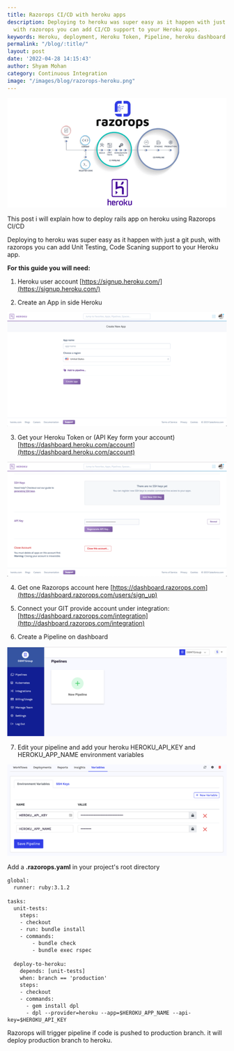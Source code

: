 ```yaml
---
title: Razorops CI/CD with heroku apps
description: Deploying to heroku was super easy as it happen with just a git push,
  with razorops you can add CI/CD support to your Heroku apps.
keywords: Heroku, deployment, Heroku Token, Pipeline, heroku dashboard
permalink: "/blog/:title/"
layout: post
date: '2022-04-28 14:15:43'
author: Shyam Mohan
category: Continuous Integration
image: "/images/blog/razorops-heroku.png"
---
```


<img src="/images/blog/razorops-heroku.png" />

This post i will explain how to deploy rails app on heroku using Razorops CI/CD

Deploying to heroku was super easy as it happen with just a git push, with razorops you can add Unit Testing, Code Scaning support to your Heroku app.

**For this guide you will need:**

1) Heroku user account [https://signup.heroku.com/](https://signup.heroku.com/)

2) Create an App in side Heroku 

![](/images/blog/heroku-create-new-app.png)

3) Get your Heroku Token or (API Key form your account)  [https://dashboard.heroku.com/account](https://dashboard.heroku.com/account)

![](/images/blog/heroku-api-key.png)

4) Get one Razorops account here [https://dashboard.razorops.com](https://dashboard.razorops.com/users/sign_up)

5) Connect your GIT provide account under integration: 
[https://dashboard.razorops.com/integration](http://dashboard.razorops.com/integration)

6) Create a Pipeline on dashboard

![](/images/blog/razorops-pipeline.png)


7) Edit your pipeline and add your heroku HEROKU_API_KEY and HEROKU_APP_NAME environment variables

![](/images/blog/edit-razorops-pipeline.png)

Add a **.razorops.yaml** in your project's root directory 

```
global:
  runner: ruby:3.1.2

tasks:
  unit-tests:
    steps:
    - checkout
    - run: bundle install
    - commands:
        - bundle check
        - bundle exec rspec

  deploy-to-heroku:
    depends: [unit-tests]
    when: branch == 'production'
    steps:
    - checkout
    - commands:
      - gem install dpl
      - dpl --provider=heroku --app=$HEROKU_APP_NAME --api-key=$HEROKU_API_KEY
```

Razorops will trigger pipeline if code is pushed to production branch. it will deploy production branch to heroku. 

